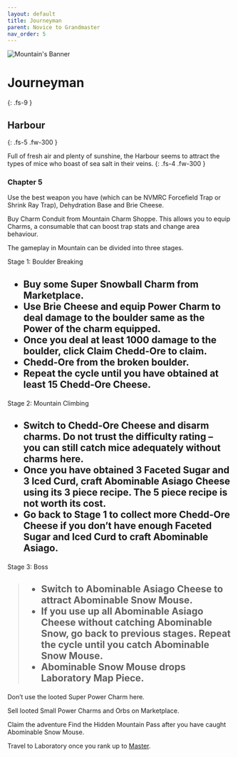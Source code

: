 ```yaml
---
layout: default
title: Journeyman
parent: Novice to Grandmaster
nav_order: 5
---
```


 <img src="https://www.mousehuntgame.com/images/environments/7fb74d6bb5148169a41e9e999f8d72ee.jpg" alt="Mountain's Banner"> 

# Journeyman
{: .fs-9 }

## Harbour
{: .fs-5 .fw-300 }

Full of fresh air and plenty of sunshine, the Harbour seems to attract the types of mice who boast of sea salt in their veins.
{: .fs-4 .fw-300 }

### Chapter 5

Use the best weapon you have (which can be NVMRC Forcefield Trap or Shrink Ray Trap), Dehydration Base and Brie Cheese.

Buy Charm Conduit from Mountain Charm Shoppe. This allows you to equip Charms, a consumable that can boost trap stats and change area behaviour.

The gameplay in Mountain can be divided into three stages.

Stage 1: Boulder Breaking
    <h2><ul>
    <li>Buy some Super Snowball Charm from Marketplace.</li>
    <li>Use Brie Cheese and equip Power Charm to deal damage to the boulder same as the Power of the charm equipped.</li>
    <li>Once you deal at least 1000 damage to the boulder, click Claim Chedd-Ore to claim.</li> <li>Chedd-Ore from the broken boulder.</li>
    <li>Repeat the cycle until you have obtained at least 15 Chedd-Ore Cheese.</li>
    </ul></h2>
Stage 2: Mountain Climbing
    <h2><ul>
    <li>Switch to Chedd-Ore Cheese and disarm charms. Do not trust the difficulty rating – you can still catch mice adequately without charms here.</li>
    <li>Once you have obtained 3 Faceted Sugar and 3 Iced Curd, craft Abominable Asiago Cheese using its 3 piece recipe. The 5 piece recipe is not worth its cost.</li>
    <li>Go back to Stage 1 to collect more Chedd-Ore Cheese if you don’t have enough Faceted Sugar and Iced Curd to craft Abominable Asiago.</li>
    </h2>
Stage 3: Boss
    <blockquote><h2><ul>
    <li>Switch to Abominable Asiago Cheese to attract Abominable Snow Mouse.</li>
    <li>If you use up all Abominable Asiago Cheese without catching Abominable Snow, go back to previous stages. Repeat the cycle until you catch Abominable Snow Mouse.</li>
    <li>Abominable Snow Mouse drops Laboratory Map Piece.</li>
    </ul></h2></blockquote>

Don’t use the looted Super Power Charm here.

Sell looted Small Power Charms and Orbs on Marketplace.

Claim the adventure Find the Hidden Mountain Pass after you have caught Abominable Snow Mouse.

Travel to Laboratory once you rank up to [Master](https://kuhmann.github.io/mhbasics/docs/NtGM/Master).